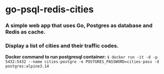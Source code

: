 # go-psql-redis-cities
### A simple web app that uses Go, Postgres as database and Redis as cache. 
### Display a list of cities and their traffic codes.

**Docker command to run postgresql container:**
`$ docker run -it -d -p 5432:5432 --name cities-postgre -e POSTGRES_PASSWORD=cities-pass -d postgres:alpine3.14`